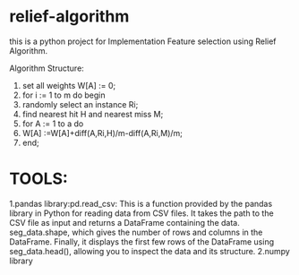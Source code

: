# relief-algorithm
this is a python project for Implementation Feature selection using Relief Algorithm.

Algorithm Structure:

1. set all weights W[A] := 0;
2. for i := 1 to m do begin
3. randomly select an instance Ri;
4. find nearest hit H and nearest miss M;
5. for A := 1 to a do
6. W[A] :=W[A]+diff(A,Ri,H)/m-diff(A,Ri,M)/m;
7. end;

# TOOLS:
1.pandas library:pd.read_csv: This is a function provided by the pandas library in Python for reading data from CSV files.
It takes the path to the CSV file as input and returns a DataFrame containing the data.
seg_data.shape, which gives the number of rows and columns in the DataFrame. 
Finally, it displays the first few rows of the DataFrame using seg_data.head(), 
allowing you to inspect the data and its structure.
2.numpy library

